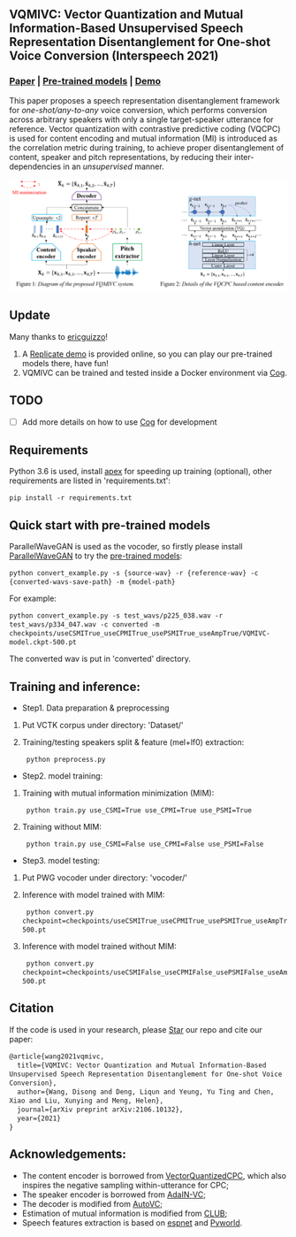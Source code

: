 ## VQMIVC: Vector Quantization and Mutual Information-Based Unsupervised Speech Representation Disentanglement for One-shot Voice Conversion (Interspeech 2021)

### [Paper](https://arxiv.org/abs/2106.10132) | [Pre-trained models](https://drive.google.com/file/d/1Flw6Z0K2QdRrTn5F-gVt6HdR9TRPiaKy/view?usp=sharing) | [Demo](https://wendison.github.io/VQMIVC-demo/)

This paper proposes a speech representation disentanglement framework for *one-shot/any-to-any* voice conversion, which performs conversion across arbitrary speakers with only a single target-speaker utterance for reference. Vector quantization with contrastive predictive coding (VQCPC) is used for content encoding and mutual information (MI) is introduced as the correlation metric during training, to achieve proper disentanglement of content, speaker and pitch representations, by reducing their inter-dependencies in an *unsupervised* manner. 

<p align="center">
	<img src='./diagram/diagram.png' width=1000 >
</p>

## Update
Many thanks to [ericguizzo](https://github.com/ericguizzo)! 
1. A [Replicate demo](https://replicate.ai/wendison/vqmivc) is provided online, so you can play our pre-trained models there, have fun! 
2. VQMIVC can be trained and tested inside a Docker environment via [Cog](https://github.com/replicate/cog).

## TODO
- [ ] Add more details on how to use [Cog](https://github.com/replicate/cog) for development

## Requirements
Python 3.6 is used, install [apex](https://github.com/NVIDIA/apex) for speeding up training (optional), other requirements are listed in 'requirements.txt':

	pip install -r requirements.txt


## Quick start with pre-trained models
ParallelWaveGAN is used as the vocoder, so firstly please install [ParallelWaveGAN](https://github.com/kan-bayashi/ParallelWaveGAN) to try the [pre-trained models](https://drive.google.com/file/d/1Flw6Z0K2QdRrTn5F-gVt6HdR9TRPiaKy/view?usp=sharing):
	
	python convert_example.py -s {source-wav} -r {reference-wav} -c {converted-wavs-save-path} -m {model-path} 
	
For example:

	python convert_example.py -s test_wavs/p225_038.wav -r test_wavs/p334_047.wav -c converted -m checkpoints/useCSMITrue_useCPMITrue_usePSMITrue_useAmpTrue/VQMIVC-model.ckpt-500.pt 
	
The converted wav is put in 'converted' directory.
	

## Training and inference:
*  Step1. Data preparation & preprocessing
1. Put VCTK corpus under directory: 'Dataset/'
2. Training/testing speakers split & feature (mel+lf0) extraction:

		python preprocess.py

*  Step2. model training:
1. Training with mutual information minimization (MIM):
	
		python train.py use_CSMI=True use_CPMI=True use_PSMI=True

3. Training without MIM:
		
		python train.py use_CSMI=False use_CPMI=False use_PSMI=False 

*  Step3. model testing:
1. Put PWG vocoder under directory: 'vocoder/'
2. Inference with model trained with MIM:
		
		python convert.py checkpoint=checkpoints/useCSMITrue_useCPMITrue_usePSMITrue_useAmpTrue/model.ckpt-500.pt
	
3. Inference with model trained without MIM:

		python convert.py checkpoint=checkpoints/useCSMIFalse_useCPMIFalse_usePSMIFalse_useAmpTrue/model.ckpt-500.pt
	
## Citation
If the code is used in your research, please <a class="github-button" href="https://github.com/wendison/VQMIVC" data-icon="octicon-star" aria-label="Star wendison/VQMIVC on GitHub">Star</a> our repo and cite our paper:
```
@article{wang2021vqmivc,
  title={VQMIVC: Vector Quantization and Mutual Information-Based Unsupervised Speech Representation Disentanglement for One-shot Voice Conversion},
  author={Wang, Disong and Deng, Liqun and Yeung, Yu Ting and Chen, Xiao and Liu, Xunying and Meng, Helen},
  journal={arXiv preprint arXiv:2106.10132},
  year={2021}
}
```

## Acknowledgements:
* The content encoder is borrowed from [VectorQuantizedCPC](https://github.com/bshall/VectorQuantizedCPC), which also inspires the negative sampling within-utterance for CPC;
* The speaker encoder is borrowed from [AdaIN-VC](https://github.com/jjery2243542/adaptive_voice_conversion);
* The decoder is modified from [AutoVC](https://github.com/auspicious3000/autovc);
* Estimation of mutual information is modified from [CLUB](https://github.com/Linear95/CLUB);
* Speech features extraction is based on [espnet](https://github.com/espnet/espnet) and [Pyworld](https://github.com/JeremyCCHsu/Python-Wrapper-for-World-Vocoder).



